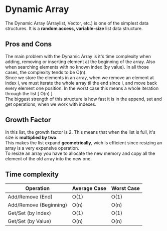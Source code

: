 # Dynamic Array
The Dynamic Array (Arraylist, Vector, etc.) is one of the simplest data structures.
It is a <b>random access, variable-size</b> list data structure.

## Pros and Cons
The main problem with the Dynamic Array is it's time complexity when adding, removing or inserting element at the beginning of the array.
Also when searching elements with no known index (by value). In all those cases, the complexity tends to be O(n). <br>
Since we store the elements in an array, when we remove an element at index i, we must iterate the whole
array til the end since i, and move back every element one position. In the worst case this means a whole iteration
through the list [ O(n) ]. <br>
The biggest strength of this structure is how fast it is in the append, set and get operations, when we work with indexes.

## Growth Factor
In this list, the growth factor is 2. This means that when the list is full, it's size is <b>multiplied by two</b>. <br>
This makes the list expand <b>geometrically</b>, wich is efficient since resizing an array is a very expensive operation. <br>
To resize an array you have to allocate the new memory and copy all the element of the old array into the new one. <br>

## Time complexity

| Operation  | Average Case | Worst Case |
|--- | --- | ---|
| Add/Remove (End)        | O(1)	    | O(1)   |
| Add/Remove (Beginning)        | O(n)	    | O(n)   |
| Get/Set (by Index)   | O(1)	    | O(1)       |
| Get/Set (by Value)   | O(n)	    | O(n)       |
